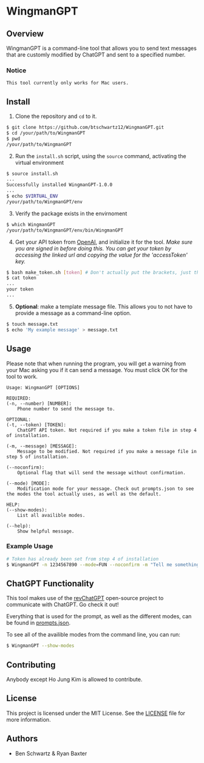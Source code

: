 # WingmanGPT

## Overview
WingmanGPT is a command-line tool that allows you to send text messages that are customly modified by ChatGPT and sent to a specified number. 

### Notice
`This tool currently only works for Mac users.`

## Install

1. Clone the repository and `cd` to it.

```bash
$ git clone https://github.com/btschwartz12/WingmanGPT.git
$ cd /your/path/to/WingmanGPT
$ pwd
/your/path/to/WingmanGPT
```

2. Run the `install.sh` script, using the `source` command, activating the virtual environment
```bash
$ source install.sh
...
Successfully installed WingmanGPT-1.0.0
...
$ echo $VIRTUAL_ENV
/your/path/to/WingmanGPT/env
```

3. Verify the package exists in the envirnoment
```bash
$ which WingmanGPT
/your/path/to/WingmanGPT/env/bin/WingmanGPT
```

4. Get your API token from [OpenAI](https://chat.openai.com/api/auth/session), and initialize it for the tool. *Make sure you are signed in before doing this. You can get your token by accessing the linked url and copying the value for the 'accessToken' key.*

```bash
$ bash make_token.sh [token] # Don't actually put the brackets, just the token 
$ cat token
...
your token
...
```
5. **Optional**: make a template message file. This allows you to not have to provide a message as a command-line option.

```bash
$ touch message.txt
$ echo 'My example message' > message.txt
```




## Usage

Please note that when running the program, you will get a warning from your Mac asking you if it can send a message. You must click OK for the tool to work.

```
Usage: WingmanGPT [OPTIONS]

REQUIRED:
(-n, --number) [NUMBER]: 
    Phone number to send the message to.

OPTIONAL:
(-t, --token) [TOKEN]: 
    ChatGPT API token. Not required if you make a token file in step 4 of installation.

(-m, --message) [MESSAGE]: 
    Message to be modified. Not required if you make a message file in step 5 of installation.

(--noconfirm): 
    Optional flag that will send the message without confirmation.

(--mode) [MODE]: 
    Modification mode for your message. Check out prompts.json to see the modes the tool actually uses, as well as the default.

HELP:
(--show-modes): 
    List all availible modes.

(--help): 
    Show helpful message.

```
### Example Usage

```bash
# Token has already been set from step 4 of installation
$ WingmanGPT -n 1234567890 --mode=FUN --noconfirm -m "Tell me something about dogs"
```



## ChatGPT Functionality

This tool makes use of the [revChatGPT](https://github.com/acheong08/ChatGPT) open-source project to communicate with ChatGPT. Go check it out!

Everything that is used for the prompt, as well as the different modes, can be found in [prompts.json](prompts.json). 

To see all of the availible modes from the command line, you can run:

```bash
$ WingmanGPT --show-modes
```

## Contributing

Anybody except Ho Jung Kim is allowed to contribute.

## License
This project is licensed under the MIT License. See the [LICENSE](LICENSE) file for more information.

## Authors
- Ben Schwartz & Ryan Baxter


